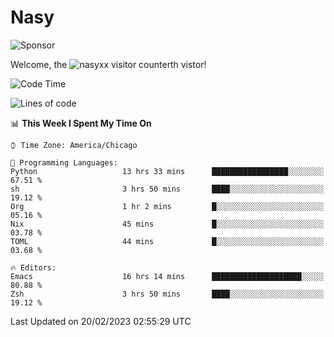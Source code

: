 # Nasy

<!--
<p align="center">
<img height="200" src="https://github-readme-stats.vercel.app/api?username=nasyxx&count_private=true&show_icons=true&theme=dracula&include_all_commits=true"/>
<img height="200" src="https://github-readme-stats.vercel.app/api/top-langs/?username=nasyxx&theme=dracula&hide=html,jupyter+notebook&count_private=true&show_icons=true"/>
</p>

  
----------------
-->

![Sponsor](https://img.shields.io/static/v1.svg?label=Sponsor&message=%E2%9D%A4&logo=GitHub&style=flat&color=pink)
 
Welcome, the ![nasyxx visitor counter](https://count.getloli.com/get/@nasyxx?theme=rule34)th vistor!
 
<!--START_SECTION:waka-->
![Code Time](http://img.shields.io/badge/Code%20Time-3%2C170%20hrs%2031%20mins-blue)

![Lines of code](https://img.shields.io/badge/From%20Hello%20World%20I%27ve%20Written-6%20Million%20lines%20of%20code-blue)

📊 **This Week I Spent My Time On** 

```text
⌚︎ Time Zone: America/Chicago

💬 Programming Languages: 
Python                   13 hrs 33 mins      █████████████████░░░░░░░░   67.51 % 
sh                       3 hrs 50 mins       ████░░░░░░░░░░░░░░░░░░░░░   19.12 % 
Org                      1 hr 2 mins         █░░░░░░░░░░░░░░░░░░░░░░░░   05.16 % 
Nix                      45 mins             █░░░░░░░░░░░░░░░░░░░░░░░░   03.78 % 
TOML                     44 mins             █░░░░░░░░░░░░░░░░░░░░░░░░   03.68 % 

🔥 Editors: 
Emacs                    16 hrs 14 mins      ████████████████████░░░░░   80.88 % 
Zsh                      3 hrs 50 mins       ████░░░░░░░░░░░░░░░░░░░░░   19.12 % 

```


 Last Updated on 20/02/2023 02:55:29 UTC
<!--END_SECTION:waka-->

<!-- ![visitors](https://visitor-badge.laobi.icu/badge?page_id=nasyxx.nasyxx) -->
